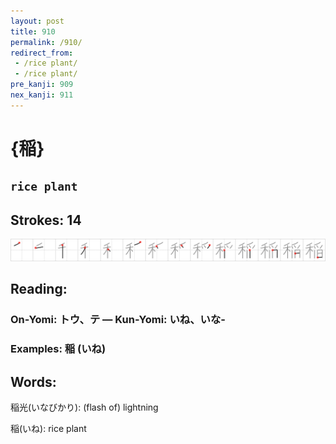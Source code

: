 ```yaml
---
layout: post
title: 910
permalink: /910/
redirect_from:
 - /rice plant/
 - /rice plant/
pre_kanji: 909
nex_kanji: 911
---
```


# {稲}

## `rice plant`

## Strokes: 14

<div class="stroke"><img src="../images/E7A8B2.png" /></div>

## Reading:

### On-Yomi: トウ、テ &mdash; Kun-Yomi: いね、いな-

### Examples: 稲 (いね)

## Words:

稲光(いなびかり): (flash of) lightning

稲(いね): rice plant
